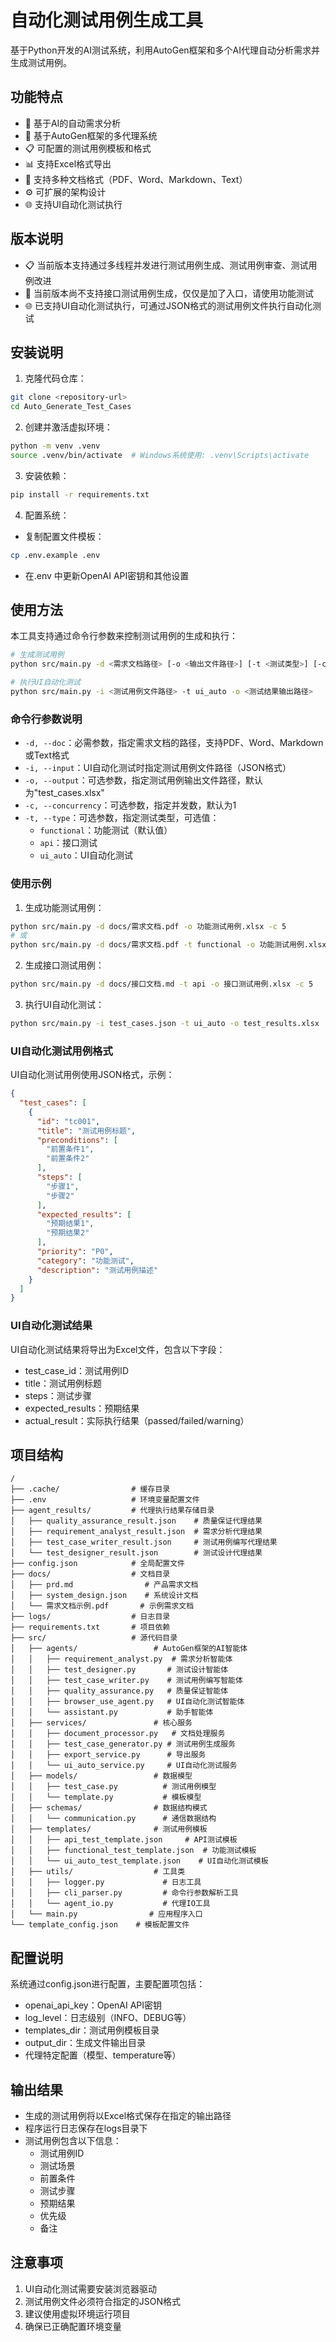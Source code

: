 # 自动化测试用例生成工具

基于Python开发的AI测试系统，利用AutoGen框架和多个AI代理自动分析需求并生成测试用例。

## 功能特点

- 📝 基于AI的自动需求分析
- 🤖 基于AutoGen框架的多代理系统
- 📋 可配置的测试用例模板和格式
- 📊 支持Excel格式导出
- 🔄 支持多种文档格式（PDF、Word、Markdown、Text）
- ⚙️ 可扩展的架构设计
- 🌐 支持UI自动化测试执行

## 版本说明
- 📋 当前版本支持通过多线程并发进行测试用例生成、测试用例审查、测试用例改进
- 📝 当前版本尚不支持接口测试用例生成，仅仅是加了入口，请使用功能测试
- 🌐 已支持UI自动化测试执行，可通过JSON格式的测试用例文件执行自动化测试

## 安装说明

1. 克隆代码仓库：
```bash
git clone <repository-url>
cd Auto_Generate_Test_Cases
```

2. 创建并激活虚拟环境：
```bash
python -m venv .venv
source .venv/bin/activate  # Windows系统使用: .venv\Scripts\activate
```

3. 安装依赖：
```bash
pip install -r requirements.txt
```

4. 配置系统：
- 复制配置文件模板：
```bash
cp .env.example .env
```
- 在.env 中更新OpenAI API密钥和其他设置

## 使用方法

本工具支持通过命令行参数来控制测试用例的生成和执行：

```bash
# 生成测试用例
python src/main.py -d <需求文档路径> [-o <输出文件路径>] [-t <测试类型>] [-c <并发数：建议 10 以内>]

# 执行UI自动化测试
python src/main.py -i <测试用例文件路径> -t ui_auto -o <测试结果输出路径>
```

### 命令行参数说明

- `-d, --doc`：必需参数，指定需求文档的路径，支持PDF、Word、Markdown或Text格式
- `-i, --input`：UI自动化测试时指定测试用例文件路径（JSON格式）
- `-o, --output`：可选参数，指定测试用例输出文件路径，默认为"test_cases.xlsx"
- `-c, --concurrency`：可选参数，指定并发数，默认为1
- `-t, --type`：可选参数，指定测试类型，可选值：
  - `functional`：功能测试（默认值）
  - `api`：接口测试
  - `ui_auto`：UI自动化测试

### 使用示例

1. 生成功能测试用例：
```bash
python src/main.py -d docs/需求文档.pdf -o 功能测试用例.xlsx -c 5
# 或
python src/main.py -d docs/需求文档.pdf -t functional -o 功能测试用例.xlsx -c 5
```

2. 生成接口测试用例：
```bash
python src/main.py -d docs/接口文档.md -t api -o 接口测试用例.xlsx -c 5
```

3. 执行UI自动化测试：
```bash
python src/main.py -i test_cases.json -t ui_auto -o test_results.xlsx
```

### UI自动化测试用例格式

UI自动化测试用例使用JSON格式，示例：

```json
{
  "test_cases": [
    {
      "id": "tc001",
      "title": "测试用例标题",
      "preconditions": [
        "前置条件1",
        "前置条件2"
      ],
      "steps": [
        "步骤1",
        "步骤2"
      ],
      "expected_results": [
        "预期结果1",
        "预期结果2"
      ],
      "priority": "P0",
      "category": "功能测试",
      "description": "测试用例描述"
    }
  ]
}
```

### UI自动化测试结果

UI自动化测试结果将导出为Excel文件，包含以下字段：
- test_case_id：测试用例ID
- title：测试用例标题
- steps：测试步骤
- expected_results：预期结果
- actual_result：实际执行结果（passed/failed/warning）

## 项目结构

```
/
├── .cache/                # 缓存目录
├── .env                   # 环境变量配置文件
├── agent_results/         # 代理执行结果存储目录
│   ├── quality_assurance_result.json    # 质量保证代理结果
│   ├── requirement_analyst_result.json  # 需求分析代理结果
│   ├── test_case_writer_result.json     # 测试用例编写代理结果
│   └── test_designer_result.json        # 测试设计代理结果
├── config.json            # 全局配置文件
├── docs/                  # 文档目录
│   ├── prd.md                # 产品需求文档
│   ├── system_design.json    # 系统设计文档
│   └── 需求文档示例.pdf       # 示例需求文档
├── logs/                  # 日志目录
├── requirements.txt       # 项目依赖
├── src/                   # 源代码目录
│   ├── agents/                 # AutoGen框架的AI智能体
│   │   ├── requirement_analyst.py  # 需求分析智能体
│   │   ├── test_designer.py       # 测试设计智能体
│   │   ├── test_case_writer.py    # 测试用例编写智能体
│   │   ├── quality_assurance.py   # 质量保证智能体
│   │   ├── browser_use_agent.py   # UI自动化测试智能体
│   │   └── assistant.py           # 助手智能体
│   ├── services/               # 核心服务
│   │   ├── document_processor.py   # 文档处理服务
│   │   ├── test_case_generator.py # 测试用例生成服务
│   │   ├── export_service.py      # 导出服务
│   │   └── ui_auto_service.py     # UI自动化测试服务
│   ├── models/                 # 数据模型
│   │   ├── test_case.py          # 测试用例模型
│   │   └── template.py           # 模板模型
│   ├── schemas/                # 数据结构模式
│   │   └── communication.py      # 通信数据结构
│   ├── templates/              # 测试用例模板
│   │   ├── api_test_template.json     # API测试模板
│   │   ├── functional_test_template.json  # 功能测试模板
│   │   └── ui_auto_test_template.json    # UI自动化测试模板
│   ├── utils/                  # 工具类
│   │   ├── logger.py             # 日志工具
│   │   ├── cli_parser.py         # 命令行参数解析工具
│   │   └── agent_io.py           # 代理IO工具
│   └── main.py                # 应用程序入口
└── template_config.json    # 模板配置文件
```

## 配置说明

系统通过config.json进行配置，主要配置项包括：

- openai_api_key：OpenAI API密钥
- log_level：日志级别（INFO、DEBUG等）
- templates_dir：测试用例模板目录
- output_dir：生成文件输出目录
- 代理特定配置（模型、temperature等）

## 输出结果

- 生成的测试用例将以Excel格式保存在指定的输出路径
- 程序运行日志保存在logs目录下
- 测试用例包含以下信息：
  - 测试用例ID
  - 测试场景
  - 前置条件
  - 测试步骤
  - 预期结果
  - 优先级
  - 备注

## 注意事项

1. UI自动化测试需要安装浏览器驱动
2. 测试用例文件必须符合指定的JSON格式
3. 建议使用虚拟环境运行项目
4. 确保已正确配置环境变量
